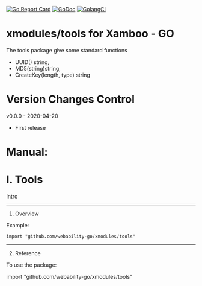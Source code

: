 [ ![Go Report Card](https://goreportcard.com/badge/github.com/webability-go/xmodules/tools)](https://goreportcard.com/report/github.com/webability-go/xmodules/tools)
[ ![GoDoc](https://godoc.org/github.com/webability-go/xmodules/tools?status.png)](https://godoc.org/github.com/webability-go/xmodules/tools)
[ ![GolangCI](https://golangci.com/badges/github.com/webability-go/xmodules/tools.svg)](https://golangci.com)

xmodules/tools for Xamboo - GO
================================

The tools package give some standard functions
- UUID() string,
- MD5(string)string,
- CreateKey(length, type) string

Version Changes Control
=======================

v0.0.0 - 2020-04-20
- First release



Manual:
=======================

I. Tools
=======================

Intro

-----------------------
1. Overview

Example:

```
import "github.com/webability-go/xmodules/tools"

```


-----------------------
2. Reference

To use the package:

import "github.com/webability-go/xmodules/tools"
